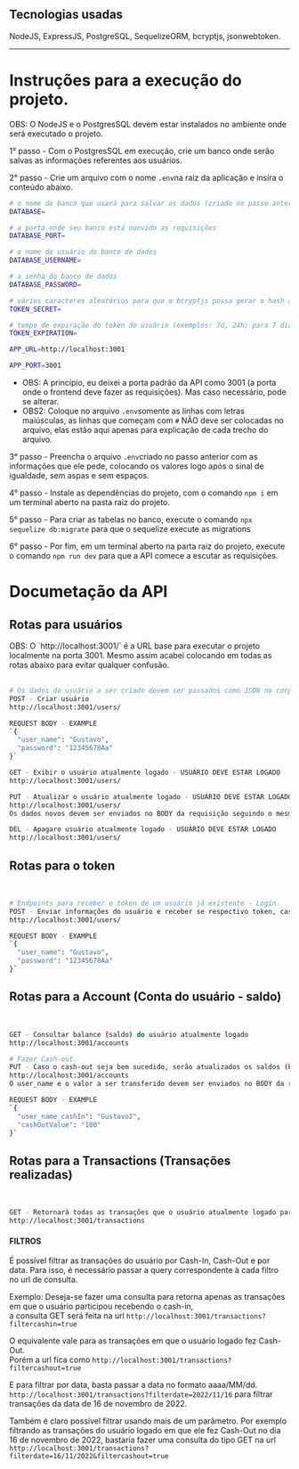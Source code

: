 <h2>Tecnologias usadas</h2>
NodeJS, ExpressJS, PostgreSQL, SequelizeORM, bcryptjs, jsonwebtoken.
<hr>

# Instruções para a execução do projeto.
OBS: O NodeJS e o PostgresSQL devem estar instalados no ambiente onde será executado o projeto.

1° passo - Com o PostgresSQL em execução, crie um banco onde serão salvas as informações referentes aos usuários.

2° passo - Crie um arquivo com o nome `.env`na raiz da aplicação e insira o conteúdo abaixo.

```bash
# o nome do banco que usará para salvar os dados (criado no passo anterior)
DATABASE=

# a porta onde seu banco está ounvido as requisições
DATABASE_PORT=

# o nome do usuário do banco de dados
DATABASE_USERNAME=

# a senha do banco de dados
DATABASE_PASSWORD=

# vários caracteres aleatórios para que o bcryptjs possa gerar o hash a partir da senha do usuário.
TOKEN_SECRET=

# tempo de expiração do token do usuário (exemplos: 7d, 24h; para 7 dias e 24 horas respectivamente).
TOKEN_EXPIRATION=

APP_URL=http://localhost:3001

APP_PORT=3001 
```

* OBS: A princípio, eu deixei a porta padrão da API como 3001 (a porta onde o frontend deve fazer as requisições). Mas caso necessário, pode se alterar.
* OBS2: Coloque no arquivo `.env`somente as linhas com letras maiúsculas, as linhas que começam com `#` NÃO deve ser colocadas no arquivo, elas estão aqui apenas para explicação de cada trecho do arquivo.

3° passo - Preencha o arquivo `.env`criado no passo anterior com as informações que ele pede, colocando os valores logo após o sinal de igualdade, sem aspas e sem espaços. 

4° passo - Instale as dependências do projeto, com o comando `npm i` em um terminal aberto na pasta raiz do projeto.

5° passo - Para criar as tabelas no banco, execute o comando `npx sequelize db:migrate` para que o sequelize execute as migrations

6° passo - Por fim, em um terminal aberto na parta raiz do projeto, execute o comando `npm run dev` para que a API comece a escutar as requisições.



# Documetação da API

<h2>Rotas para usuários</h2>
OBS: O `http://localhost:3001/` é a URL base para executar o projeto localmente na porta 3001. Mesmo assim acabei colocando em todas as rotas abaixo
para evitar qualquer confusão. <br><br>

```bash
# Os dados do usuário a ser criado devem ser passados como JSON no corpo (BODY) da requisição.
POST - Criar usuário
http://localhost:3001/users/

REQUEST BODY - EXAMPLE
`{
  "user_name": "Gustavo",
  "password": "12345678Aa"
}`

GET - Exibir o usuário atualmente logado - USUÁRIO DEVE ESTAR LOGADO
http://localhost:3001/users/

PUT - Atualizar o usuário atualmente logado - USUÁRIO DEVE ESTAR LOGADO
http://localhost:3001/users/
Os dados novos devem ser enviados no BODY da requisição seguindo o mesmo formato do método POST.

DEL - Apagaro usuário atualmente logado - USUÁRIO DEVE ESTAR LOGADO
http://localhost:3001/users/

```


<h2>Rotas para o token</h2> <br>

```bash
# Endpoints para receber o token de um usuário já existente - Login.
POST - Enviar informações do usuário e receber se respectivo token, caso o usuário exista.
http://localhost:3001/users/

REQUEST BODY - EXAMPLE
`{
  "user_name": "Gustavo",
  "password": "12345678Aa"
}`

```


<h2>Rotas para a Account (Conta do usuário - saldo)</h2> <br>

```bash
GET - Consultar balance (saldo) do usuário atualmente logado
http://localhost:3001/accounts

# Fazer Cash-out.
PUT - Caso o cash-out seja bem sucedido, serão atualizados os saldos (balances) do usuário logado e do que recebeu o cash-in.
http://localhost:3001/accounts
O user_name e o valor a ser transferido devem ser enviados no BODY da requisição.

REQUEST BODY - EXAMPLE
`{
  "user_name_cashIn": "Gustavo2",
  "cashOutValue": "100"
}`

```


<h2>Rotas para a Transactions (Transações realizadas)</h2> <br>

```bash
GET - Retornará todas as transações que o usuário atualmente logado participou.
http://localhost:3001/transactions
```

<h4>FILTROS</h4>
É possível filtrar as transações do usuário por Cash-In, Cash-Out e por data.
Para isso, é necessário passar a query correspondente à cada filtro no url de consulta. <br>

Exemplo:
Deseja-se fazer uma consulta para retorna apenas as transações em que o usuário participou recebendo o cash-in, <br>
a consulta GET será feita na url `http://localhost:3001/transactions?filtercashin=true`

O equivalente vale para as transações em que o usuário logado fez Cash-Out. <br>
Porém a url fica como `http://localhost:3001/transactions?filtercashout=true`

E para filtrar por data, basta passar a data no formato aaaa/MM/dd. <br>
`http://localhost:3001/transactions?filterdate=2022/11/16` para filtrar transações da data de 16 de novembro de 2022.

Também é claro possível filtrar usando mais de um parâmetro. Por exemplo filtrando as transações do usuário logado em que ele fez Cash-Out no dia 16 de novembro de 2022, bastaria fazer uma consulta do tipo GET na url <br> `http://localhost:3001/transactions?filterdate=16/11/2022&filtercashout=true`
